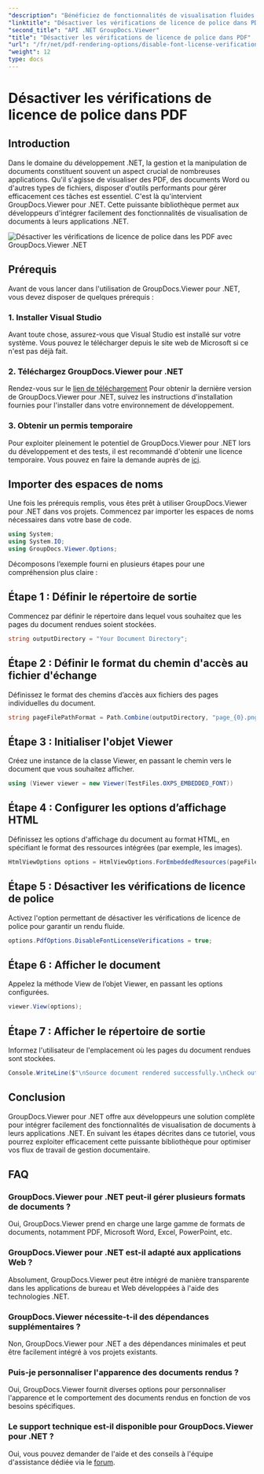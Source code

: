 ```yaml
---
"description": "Bénéficiez de fonctionnalités de visualisation fluides de vos documents .NET avec GroupDocs.Viewer pour .NET. Intégrez et personnalisez facilement le rendu de vos documents avec un minimum de dépendances."
"linktitle": "Désactiver les vérifications de licence de police dans PDF"
"second_title": "API .NET GroupDocs.Viewer"
"title": "Désactiver les vérifications de licence de police dans PDF"
"url": "/fr/net/pdf-rendering-options/disable-font-license-verifications-pdf/"
"weight": 12
type: docs
---
```

# Désactiver les vérifications de licence de police dans PDF

## Introduction
Dans le domaine du développement .NET, la gestion et la manipulation de documents constituent souvent un aspect crucial de nombreuses applications. Qu'il s'agisse de visualiser des PDF, des documents Word ou d'autres types de fichiers, disposer d'outils performants pour gérer efficacement ces tâches est essentiel. C'est là qu'intervient GroupDocs.Viewer pour .NET. Cette puissante bibliothèque permet aux développeurs d'intégrer facilement des fonctionnalités de visualisation de documents à leurs applications .NET.

![Désactiver les vérifications de licence de police dans les PDF avec GroupDocs.Viewer .NET](/viewer/pdf-rendering-options/disable-font-license-verifications-in-pdf.png)

## Prérequis
Avant de vous lancer dans l'utilisation de GroupDocs.Viewer pour .NET, vous devez disposer de quelques prérequis :
### 1. Installer Visual Studio
Avant toute chose, assurez-vous que Visual Studio est installé sur votre système. Vous pouvez le télécharger depuis le site web de Microsoft si ce n'est pas déjà fait.
### 2. Téléchargez GroupDocs.Viewer pour .NET
Rendez-vous sur le [lien de téléchargement](https://releases.groupdocs.com/viewer/net/) Pour obtenir la dernière version de GroupDocs.Viewer pour .NET, suivez les instructions d'installation fournies pour l'installer dans votre environnement de développement.
### 3. Obtenir un permis temporaire
Pour exploiter pleinement le potentiel de GroupDocs.Viewer pour .NET lors du développement et des tests, il est recommandé d'obtenir une licence temporaire. Vous pouvez en faire la demande auprès de [ici](https://purchase.groupdocs.com/temporary-license/).

## Importer des espaces de noms
Une fois les prérequis remplis, vous êtes prêt à utiliser GroupDocs.Viewer pour .NET dans vos projets. Commencez par importer les espaces de noms nécessaires dans votre base de code.
```csharp
using System;
using System.IO;
using GroupDocs.Viewer.Options;
```

Décomposons l’exemple fourni en plusieurs étapes pour une compréhension plus claire :
## Étape 1 : Définir le répertoire de sortie
Commencez par définir le répertoire dans lequel vous souhaitez que les pages du document rendues soient stockées.
```csharp
string outputDirectory = "Your Document Directory";
```
## Étape 2 : Définir le format du chemin d'accès au fichier d'échange
Définissez le format des chemins d’accès aux fichiers des pages individuelles du document.
```csharp
string pageFilePathFormat = Path.Combine(outputDirectory, "page_{0}.png");
```
## Étape 3 : Initialiser l'objet Viewer
Créez une instance de la classe Viewer, en passant le chemin vers le document que vous souhaitez afficher.
```csharp
using (Viewer viewer = new Viewer(TestFiles.OXPS_EMBEDDED_FONT))
```
## Étape 4 : Configurer les options d’affichage HTML
Définissez les options d'affichage du document au format HTML, en spécifiant le format des ressources intégrées (par exemple, les images).
```csharp
HtmlViewOptions options = HtmlViewOptions.ForEmbeddedResources(pageFilePathFormat);
```
## Étape 5 : Désactiver les vérifications de licence de police
Activez l'option permettant de désactiver les vérifications de licence de police pour garantir un rendu fluide.
```csharp
options.PdfOptions.DisableFontLicenseVerifications = true;
```
## Étape 6 : Afficher le document
Appelez la méthode View de l’objet Viewer, en passant les options configurées.
```csharp
viewer.View(options);
```
## Étape 7 : Afficher le répertoire de sortie
Informez l'utilisateur de l'emplacement où les pages du document rendues sont stockées.
```csharp
Console.WriteLine($"\nSource document rendered successfully.\nCheck output in {outputDirectory}.");
```

## Conclusion
GroupDocs.Viewer pour .NET offre aux développeurs une solution complète pour intégrer facilement des fonctionnalités de visualisation de documents à leurs applications .NET. En suivant les étapes décrites dans ce tutoriel, vous pourrez exploiter efficacement cette puissante bibliothèque pour optimiser vos flux de travail de gestion documentaire.
## FAQ
### GroupDocs.Viewer pour .NET peut-il gérer plusieurs formats de documents ?
Oui, GroupDocs.Viewer prend en charge une large gamme de formats de documents, notamment PDF, Microsoft Word, Excel, PowerPoint, etc.
### GroupDocs.Viewer pour .NET est-il adapté aux applications Web ?
Absolument, GroupDocs.Viewer peut être intégré de manière transparente dans les applications de bureau et Web développées à l'aide des technologies .NET.
### GroupDocs.Viewer nécessite-t-il des dépendances supplémentaires ?
Non, GroupDocs.Viewer pour .NET a des dépendances minimales et peut être facilement intégré à vos projets existants.
### Puis-je personnaliser l'apparence des documents rendus ?
Oui, GroupDocs.Viewer fournit diverses options pour personnaliser l'apparence et le comportement des documents rendus en fonction de vos besoins spécifiques.
### Le support technique est-il disponible pour GroupDocs.Viewer pour .NET ?
Oui, vous pouvez demander de l'aide et des conseils à l'équipe d'assistance dédiée via le [forum](https://forum.groupdocs.com/c/viewer/9).